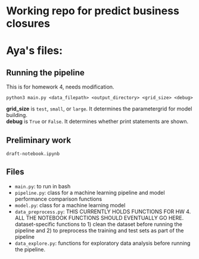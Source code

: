# Working repo for predict business closures


# Aya's files:

Running the pipeline 
---
This is for homework 4, needs modification.

```
python3 main.py <data_filepath> <output_directory> <grid_size> <debug>
```
**grid_size** is `test`, `small`, or `large`. It determines the parametergrid for model building.  
**debug** is `True` or `False`. It determines whether print statements are shown.

Preliminary work
--
`draft-notebook.ipynb` 

Files
---
- `main.py`: to run in bash
- `pipeline.py`: class for a machine learning pipeline and model performance comparison functions
- `model.py`: class for a machine learning model
- `data_preprocess.py`: THIS CURRENTLY HOLDS FUNCTIONS FOR HW 4. ALL THE NOTEBOOK FUNCTIONS SHOULD EVENTUALLY GO HERE. dataset-specific functions to 1) clean the dataset before running the pipeline and 2) to preprocess the training and test sets as part of the pipeline
- `data_explore.py`: functions for exploratory data analysis before running the pipeline.  
